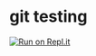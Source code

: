 # git testing 


[![Run on Repl.it](https://repl.it/badge/github/zevbaker/C-)](https://repl.it/github/zevbaker/C-)